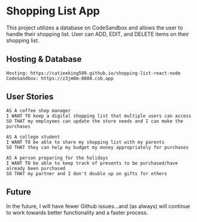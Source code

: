 # Shopping List App

This project utilizes a database on CodeSandbox and allows the user to handle their shopping list.
User can ADD, EDIT, and DELETE items on their shopping list.

## Hosting & Database
```
Hosting: https://catieeking509.github.io/shopping-list-react-node
CodeSandbox: https://z3jm6m-8080.csb.app
```

## User Stories

```
AS A coffee shop manager
I WANT TO keep a digital shopping list that multiple users can access
SO THAT my employees can update the store needs and I can make the purchases

AS A college student
I WANT TO be able to share my shopping list with my parents
SO THAT they can help my budget my money appropriately for purchases

AS A person preparing for the holidays
I WANT TO be able to keep track of presents to be purchased/have already been purchased
SO THAT my partner and I don't double up on gifts for others
```
## Future

In the future, I will have fewer Github issues...and (as always) will continue to work towards better functionality and a faster process.

